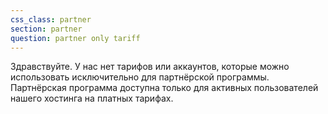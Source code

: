 ```yaml
---
css_class: partner
section: partner
question: partner only tariff
---
```

Здравствуйте. У нас нет тарифов или аккаунтов, которые можно использовать исключительно для партнёрской программы. Партнёрская программа доступна только для активных пользователей нашего хостинга на платных тарифах.